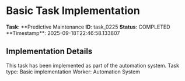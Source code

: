 # Basic Task Implementation

**Task**: **Predictive Maintenance
**ID**: task_0225
**Status**: COMPLETED
**Timestamp\*\*: 2025-09-18T22:46:58.133807

## Implementation Details

This task has been implemented as part of the automation system.
Task type: Basic implementation
Worker: Automation System
